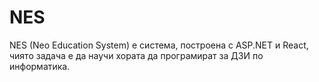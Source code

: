 # NES
NES (Neo Education System) е система, построена с ASP.NET и React, чиято задача е да научи хората да програмират за ДЗИ по информатика.
